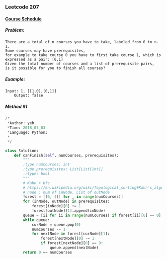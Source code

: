 


### Leetcode 207
#### [Course Schedule](https://leetcode.com/problems/course-schedule)

  

##### ***Problem:***

    There are a total of n courses you have to take, labeled from 0 to n-1.
    Some courses may have prerequisites,
    for example to take course 0 you have to first take course 1, which is expressed as a pair: [0,1]
    Given the total number of courses and a list of prerequisite pairs,
    is it possible for you to finish all courses?

##### ***Example:***

    Input: 1, [[1,0],[0,1]]
        Output: false

##### *Method #1*
``` python
/*
 *Author: yeh
 *Time: 2018_07_03
 *Language: Python3
 *
 */

class Solution:
    def canFinish(self, numCourses, prerequisites):
        """
        :type numCourses: int
        :type prerequisites: List[List[int]]
        :rtype: bool
        """
        # Kahn + bfs
        # https://en.wikipedia.org/wiki/Topological_sorting#Kahn's_algorithm
        # node : num of inNode, List of outNode
        forest = [[0, []] for _ in range(numCourses)]
        for (inNode, outNode) in prerequisites:
            forest[inNode][0] += 1
            forest[outNode][1].append(inNode)
        queue = [ii for ii in range(numCourses) if forest[ii][0] == 0]
        while queue:
            curNode = queue.pop(0)
            numCourses -= 1
            for nextNode in forest[curNode][1]:
                forest[nextNode][0] -= 1
                if forest[nextNode][0] == 0:
                    queue.append(nextNode)
        return 0 == numCourses

```

